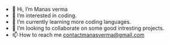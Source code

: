 - 👋 Hi, I’m Manas verma
- 👀 I’m interested in coding.
- 🌱 I’m currently learning more coding languages.
- 💞️ I’m looking to collaborate on some good intresting projects.
- 📫 How to reach me contactmanasverma@gmail.com

<!---
ManasVerma1357/ManasVerma1357 is a ✨ special ✨ repository because its `README.md` (this file) appears on your GitHub profile.
You can click the Preview link to take a look at your changes.
--->
